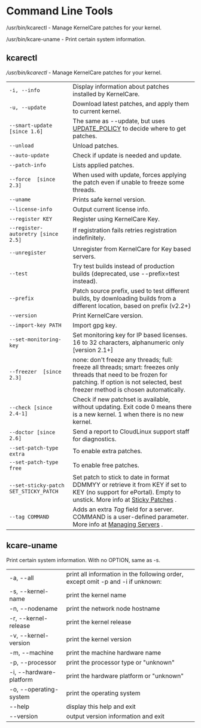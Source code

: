 # Command Line Tools


/usr/bin/kcarectl - Manage KernelCare patches for your kernel.

/usr/bin/kcare-uname - Print certain system information.

## kcarectl


_/usr/bin/kcarectl_ - Manage KernelCare patches for your kernel.

| | |
|-|-|
|`-i, --info` | Display information about patches installed by KernelCare.|
|`-u, --update ` | Download latest patches, and apply them to current kernel.|
|`--smart-update  [since 1.6] ` | The same as --update, but uses [UPDATE_POLICY](/config_options/) to decide where to get patches.|
|`--unload` | Unload patches.|
|`--auto-update` | Check if update is needed and update.|
|`--patch-info` | Lists applied patches.|
|`--force  [since 2.3] ` | When used with update, forces applying the patch even if unable to freeze some threads.|
|`--uname` | Prints safe kernel version.|
|`--license-info` | Output current license info.|
|`--register KEY` | Register using KernelCare Key.|
|`--register-autoretry [since 2.5]` | If registration fails retries registration indefinitely.|
|`--unregister` | Unregister from KernelCare for Key based servers.|
|`--test` | Try test builds instead of production builds (deprecated, use --prefix=test instead).|
|`--prefix` | Patch source prefix, used to test different builds, by downloading builds from a different location, based on prefix (v2.2+)|
|`--version` | Print KernelCare version.|
|`--import-key PATH` | Import gpg key.|
|`--set-monitoring-key` | Set monitoring key for IP based licenses. 16 to 32 characters, alphanumeric only [version 2.1+]|
|`--freezer  [since 2.3] ` | none: don't freeze any threads; full: freeze all threads; smart: freezes only threads that need to be frozen for patching. If option is not selected, best freezer method is chosen automatically.|
|`--check [since 2.4-1]` | Check if new patchset is available, without updating. Exit code 0 means there is a new kernel. 1 when there is no new kernel.|
|`--doctor [since 2.6]` | Send a report to CloudLinux support staff for diagnostics.|
|`--set-patch-type extra ` | To enable extra patches.|
|`--set-patch-type free` | To enable free patches.|
|`--set-sticky-patch SET_STICKY_PATCH` | Set patch to stick to date in format DDMMYY or retrieve it from KEY if set to KEY (no support for ePortal). Empty to unstick.   More info at [Sticky Patches](/sticky_patches/) .|
|`--tag COMMAND` | Adds an extra _Tag_ field for a server. COMMAND is a user-defined parameter. More info at [Managing Servers](/kernelcare_enterprise/#adding-extra-tag-field) .|


## kcare-uname


Print certain system information.  With no OPTION, same as -s.

| | |
|-|-|
|-a, --all | print all information in the following order, except omit -p and -i if unknown:|
|-s, --kernel-name | print the kernel name|
|-n, --nodename | print the network node hostname|
|-r, --kernel-release | print the kernel release|
|-v, --kernel-version | print the kernel version|
|-m, --machine | print the machine hardware name|
|-p, --processor | print the processor type or "unknown"|
|-i, --hardware-platform | print the hardware platform or "unknown"|
|-o, --operating-system | print the operating system|
|--help | display this help and exit|
|--version | output version information and exit|


